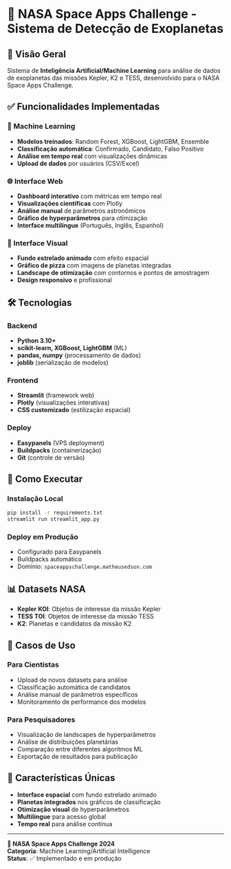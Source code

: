 # 🌌 NASA Space Apps Challenge - Sistema de Detecção de Exoplanetas

## 🚀 Visão Geral

Sistema de **Inteligência Artificial/Machine Learning** para análise de dados de exoplanetas das missões Kepler, K2 e TESS, desenvolvido para o NASA Space Apps Challenge.

## ✅ Funcionalidades Implementadas

### 🤖 Machine Learning
- **Modelos treinados**: Random Forest, XGBoost, LightGBM, Ensemble
- **Classificação automática**: Confirmado, Candidato, Falso Positivo
- **Análise em tempo real** com visualizações dinâmicas
- **Upload de dados** por usuários (CSV/Excel)

### 🌐 Interface Web
- **Dashboard interativo** com métricas em tempo real
- **Visualizações científicas** com Plotly
- **Análise manual** de parâmetros astronômicos
- **Gráfico de hyperparâmetros** para otimização
- **Interface multilíngue** (Português, Inglês, Espanhol)

### 🎨 Interface Visual
- **Fundo estrelado animado** com efeito espacial
- **Gráfico de pizza** com imagens de planetas integradas
- **Landscape de otimização** com contornos e pontos de amostragem
- **Design responsivo** e profissional

## 🛠️ Tecnologias

### Backend
- **Python 3.10+**
- **scikit-learn, XGBoost, LightGBM** (ML)
- **pandas, numpy** (processamento de dados)
- **joblib** (serialização de modelos)

### Frontend
- **Streamlit** (framework web)
- **Plotly** (visualizações interativas)
- **CSS customizado** (estilização espacial)

### Deploy
- **Easypanels** (VPS deployment)
- **Buildpacks** (containerização)
- **Git** (controle de versão)

## 🚀 Como Executar

### Instalação Local
```bash
pip install -r requirements.txt
streamlit run streamlit_app.py
```

### Deploy em Produção
- Configurado para Easypanels
- Buildpacks automático
- Domínio: `spaceappschallenge.matheusedson.com`

## 📊 Datasets NASA

- **Kepler KOI**: Objetos de interesse da missão Kepler
- **TESS TOI**: Objetos de interesse da missão TESS  
- **K2**: Planetas e candidatos da missão K2

## 🎯 Casos de Uso

### Para Cientistas
- Upload de novos datasets para análise
- Classificação automática de candidatos
- Análise manual de parâmetros específicos
- Monitoramento de performance dos modelos

### Para Pesquisadores
- Visualização de landscapes de hyperparâmetros
- Análise de distribuições planetárias
- Comparação entre diferentes algoritmos ML
- Exportação de resultados para publicação

## 🌟 Características Únicas

- **Interface espacial** com fundo estrelado animado
- **Planetas integrados** nos gráficos de classificação
- **Otimização visual** de hyperparâmetros
- **Multilíngue** para acesso global
- **Tempo real** para análise contínua

---

**🌌 NASA Space Apps Challenge 2024**  
**Categoria**: Machine Learning/Artificial Intelligence  
**Status**: ✅ Implementado e em produção